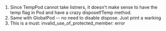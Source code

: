 1. Since TempPod cannot take listners, it doesn't make sense to have the temp flag in Pod and have a crazy disposeIfTemp method.
2. Same with GlobalPod -- no need to disable dispose. Just print a warking
3. This is a must: invalid_use_of_protected_member: error
